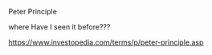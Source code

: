 ---
---

Peter Principle


where Have I seen it before???

https://www.investopedia.com/terms/p/peter-principle.asp

